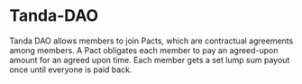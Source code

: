 # Tanda-DAO
Tanda DAO allows members to join Pacts, which are contractual agreements among members. A Pact obligates each member to pay an agreed-upon amount for an agreed upon time. Each member gets a set lump sum payout once until everyone is paid back.

